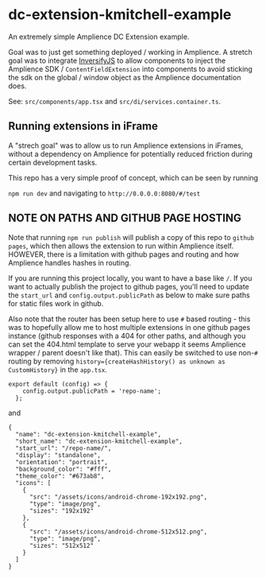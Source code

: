 # dc-extension-kmitchell-example

An extremely simple Amplience DC Extension example. 

Goal was to just get something deployed / working in Amplience. A stretch goal was to integrate [InversifyJS](https://github.com/inversify/InversifyJS) to allow components to inject the Amplience SDK / `ContentFieldExtension` into components to avoid sticking the sdk on the global / window object as the Amplience documentation does.

See: `src/components/app.tsx` and `src/di/services.container.ts`.


## Running extensions in iFrame

A "strech goal" was to allow us to run Amplience extensions in iFrames, without a dependency on Amplience for potentially reduced friction during certain development tasks.

This repo has a very simple proof of concept, which can be seen by running

`npm run dev`
and navigating to
`http://0.0.0.0:8080/#/test`

## NOTE ON PATHS AND GITHUB PAGE HOSTING

Note that running `npm run publish` will publish a copy of this repo to `github pages`, which then allows the extension to run within Amplience itself. HOWEVER, there is a limitation with github pages and routing and how Amplience handles hashes in routing.

If you are running this project locally, you want to have a base like `/`. If you want to actually publish the project to github pages, you'll need to update the `start_url` and `config.output.publicPath` as below to make sure paths for static files work in github.

Also note that the router has been setup here to use `#` based routing - this was to hopefully allow me to host multiple extensions in one github pages instance (github responses with a 404 for other paths, and although you can set the 404.html template to serve your webapp it seems Amplience wrapper / parent doesn't like that). This can easily be switched to use non-`#` routing by removing `history={createHashHistory() as unknown as CustomHistory}` in the `app.tsx`.

```
export default (config) => {
    config.output.publicPath = 'repo-name';
  };
```

and

```
{
  "name": "dc-extension-kmitchell-example",
  "short_name": "dc-extension-kmitchell-example",
  "start_url": "/repo-name/",
  "display": "standalone",
  "orientation": "portrait",
  "background_color": "#fff",
  "theme_color": "#673ab8",
  "icons": [
    {
      "src": "/assets/icons/android-chrome-192x192.png",
      "type": "image/png",
      "sizes": "192x192"
    },
    {
      "src": "/assets/icons/android-chrome-512x512.png",
      "type": "image/png",
      "sizes": "512x512"
    }
  ]
}
```